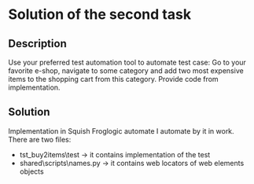 # Solution of the second task

## Description
Use your preferred test automation tool to automate test case: Go to your favorite e-shop, navigate to some category and add two most expensive items to the shopping cart from this category. Provide code from implementation.

## Solution
Implementation in Squish Froglogic automate I automate by it in work.\
There are two files:
  * tst_buy2items\test -> it contains implementation of the test
  * shared\scripts\names.py -> it contains web locators of web elements objects
